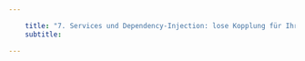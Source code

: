 ```yaml
---

    title: "7. Services und Dependency-Injection: lose Kopplung für Ihre Business-Logik"
    subtitle: 

---
```

